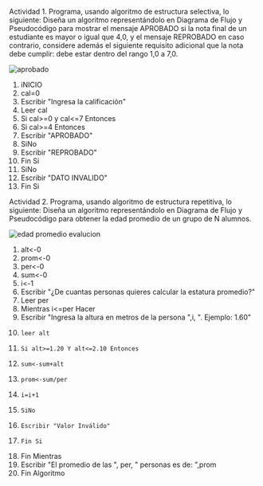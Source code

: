 Actividad 1. Programa, usando algoritmo de estructura selectiva, lo siguiente:
Diseña un algoritmo representándolo en Diagrama de Flujo y Pseudocódigo para mostrar el mensaje APROBADO si la nota final de un estudiante es mayor o igual que 4,0,
y el mensaje REPROBADO en caso contrario, considere además el siguiente requisito adicional que la nota debe cumplir: debe estar dentro del rango 1,0 a 7,0.


![aprobado](https://user-images.githubusercontent.com/103066775/166502913-ac3cbf36-864e-4b4b-b156-cea4d889b8a9.png)


1. iNICIO
2. cal=0
3. Escribir "Ingresa la calificación"
4. Leer cal
5. Si cal>=0 y cal<=7 Entonces
6. Si cal>=4 Entonces
7. Escribir "APROBADO"
8. SiNo
9. Escribir "REPROBADO"
10. Fin Si
11. SiNo
12. Escribir "DATO INVALIDO"
13. Fin Si


Actividad 2. Programa, usando algoritmo de estructura repetitiva, lo siguiente:
Diseña un algoritmo representándolo en Diagrama de Flujo y Pseudocódigo para obtener la edad promedio de un grupo de N alumnos.


![edad promedio evalucion](https://user-images.githubusercontent.com/103066775/166502960-7b5102ff-b80f-43b7-8c95-bcd501fa215f.png)


1. alt<-0
2. prom<-0
3. per<-0
4. sum<-0
5. i<-1
6. Escribir "¿De cuantas personas quieres calcular la estatura promedio?"
7. Leer per
8. 	Mientras i<=per Hacer
9. 	Escribir "Ingresa la altura en metros de la persona ",i, ". Ejemplo: 1.60"
10. 	leer alt
11. 	Si alt>=1.20 Y alt<=2.10 Entonces
12. 	sum<-sum+alt
13. 	prom<-sum/per
14. 	i=i+1
15. 	SiNo
16. 	Escribir "Valor Inválido"
17. 	Fin Si
18.	Fin Mientras
19.	Escribir "El promedio de las ", per, " personas es de: ",prom
20. Fin Algoritmo
